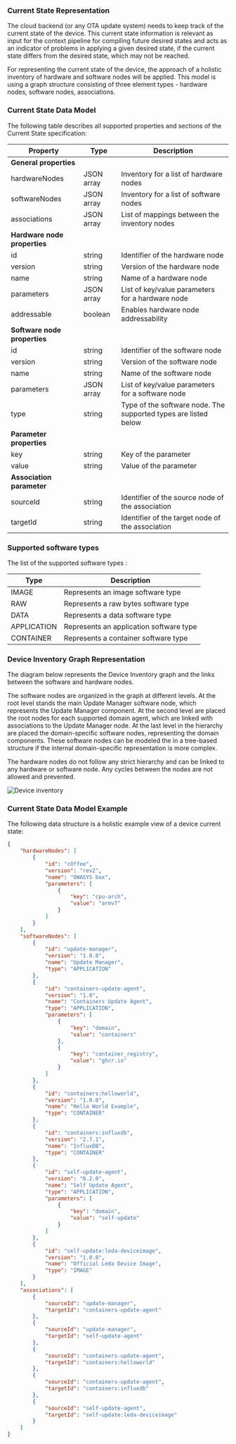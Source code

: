 ### Current State Representation

The cloud backend (or any OTA update system) needs to keep track of the current state of the device. This current state information is relevant as input for the context pipeline for compiling future desired states and acts as an indicator of problems in applying a given desired state, if the current state differs from the desired state, which may not be reached.

For representing the current state of the device, the approach of a holistic inventory of hardware and software nodes will be applied. This model is using a graph structure consisting of three element types - hardware nodes, software nodes, associations.

### Current State Data Model

The following table describes all supported properties and sections of the Current State specification:

| Property | Type | Description |
| - | - | - |
| **General properties** | | |
| hardwareNodes | JSON array | Inventory for a list of hardware nodes |
| softwareNodes | JSON array | Inventory for a list of software nodes |
| associations | JSON array | List of mappings between the inventory nodes |
| **Hardware node properties** | | |
| id | string | Identifier of the hardware node |
| version | string | Version of the hardware node |
| name | string | Name of a hardware node |
| parameters | JSON array | List of key/value parameters for a hardware node |
| addressable | boolean | Enables hardware node addressability |
| **Software node properties** | | |
| id | string | Identifier of the software node |
| version | string | Version of the software node |
| name | string | Name of the software node |
| parameters | JSON array | List of key/value parameters for a software node |
| type | string | Type of the software node. The supported types are listed below |
| **Parameter properties** | | |
| key | string | Key of the parameter |
| value | string | Value of the parameter |
| **Association parameter** | | |
| sourceId | string | Identifier of the source node of the association |
| targetId | string | Identifier of the target node of the association |

### Supported software types

The list of the supported software types :

| Type | Description |
| - | - |
| IMAGE | Represents an image software type |
| RAW | Represents a raw bytes software type |
| DATA | Represents a data software type |
| APPLICATION | Represents an application software type |
| CONTAINER | Represents a container software type |

### Device Inventory Graph Representation

The diagram below represents the Device Inventory graph and the links between the software and hardware nodes.

The software nodes are organized in the graph at different levels. At the root level stands the main Update Manager software node, which represents the Update Manager component. At the second level are placed the root nodes for each supported domain agent, which are linked with associations to the Update Manager node. At the last level in the hierarchy are placed the domain-specific software nodes, representing the domain components. These software nodes can be modeled the in a tree-based structure if the internal domain-specific representation is more complex.

The hardware nodes do not follow any strict hierarchy and can be linked to any hardware or software node. Any cycles between the nodes are not allowed and prevented.

![Device inventory](/_assets/device-inventory.svg)

### Current State Data Model Example

The following data structure is a holistic example view of a device current state:
```json
{
	"hardwareNodes": [
		{
			"id": "cOffee",
			"version": "rev2",
			"name": "OWASYS box",
			"parameters": [
				{
					"key": "cpu-arch",
					"value": "armv7"
				}
			]
		}
	],
	"softwareNodes": [
		{
			"id": "update-manager",
			"version": "1.0.0",
			"name": "Update Manager",
			"type": "APPLICATION"
		},
		{
			"id": "containers-update-agent",
			"version": "1.0",
			"name": "Containers Update Agent",
			"type": "APPLICATION",
			"parameters": [
				{
					"key": "domain",
					"value": "containers"
				},
				{
					"key": "container_registry",
					"value": "ghcr.io"
				}
			]
		},
		{
			"id": "containers:helloworld",
			"version": "1.0.0",
			"name": "Hello World Example",
			"type": "CONTAINER"
		},
		{
			"id": "containers:influxdb",
			"version": "2.7.1",
			"name": "InfluxDB",
			"type": "CONTAINER"
		},
		{
			"id": "self-update-agent",
			"version": "0.2.0",
			"name": "Self Update Agent",
			"type": "APPLICATION",
			"parameters": [
				{
					"key": "domain",
					"value": "self-update"
				}
			]
		},
		{
			"id": "self-update:leda-deviceimage",
			"version": "1.0.0",
			"name": "Official Leda Device Image",
			"type": "IMAGE"
		}
	],
	"associations": [
		{
			"sourceId": "update-manager",
			"targetId": "containers-update-agent"
		},
		{
			"sourceId": "update-manager",
			"targetId": "self-update-agent"
		},
		{
			"sourceId": "containers-update-agent",
			"targetId": "containers:helloworld"
		},
		{
			"sourceId": "containers-update-agent",
			"targetId": "containers:influxdb"
		},
		{
			"sourceId": "self-update-agent",
			"targetId": "self-update:leda-deviceimage"
		}
	]
}
```
